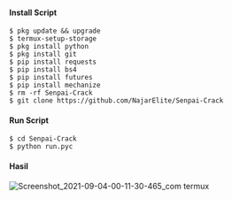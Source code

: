 ####  Install Script
```
$ pkg update && upgrade  
$ termux-setup-storage  
$ pkg install python  
$ pkg install git  
$ pip install requests
$ pip install bs4
$ pip install futures  
$ pip install mechanize
$ rm -rf Senpai-Crack
$ git clone https://github.com/NajarElite/Senpai-Crack  
```
####  Run Script
```
$ cd Senpai-Crack
$ python run.pyc
```
#### Hasil

![Screenshot_2021-09-04-00-11-30-465_com termux](https://user-images.githubusercontent.com/88718964/132062975-7c9223da-95a8-4de0-b3e9-50449d859309.jpg)

